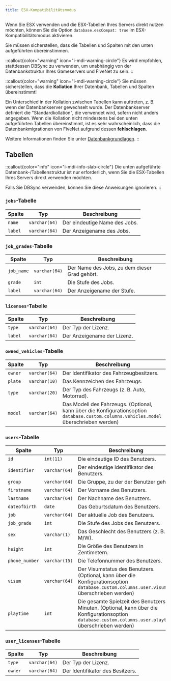 ```yaml
---
title: ESX-Kompatibilitätsmodus
---
```


Wenn Sie ESX verwenden und die ESX-Tabellen Ihres Servers direkt nutzen möchten, können Sie die Option `database.esxCompat: true` im ESX-Kompatibilitätsmodus aktivieren.

Sie müssen sicherstellen, dass die Tabellen und Spalten mit den unten aufgeführten übereinstimmen.

::callout{color="warning" icon="i-mdi-warning-circle"}
Es wird empfohlen, stattdessen DBSync zu verwenden, um unabhängig von der Datenbankstruktur Ihres Gameservers und FiveNet zu sein.
::

::callout{color="warning" icon="i-mdi-warning-circle"}
Sie müssen sicherstellen, dass die **Kollation** Ihrer Datenbank, Tabellen und Spalten übereinstimmt!

Ein Unterschied in der Kollation zwischen Tabellen kann auftreten, z. B. wenn der Datenbankserver gewechselt wurde. Der Datenbankserver definiert die "Standardkollation", die verwendet wird, sofern nicht anders angegeben.
Wenn die Kollation nicht mindestens bei den unten aufgeführten Tabellen übereinstimmt, ist es sehr wahrscheinlich, dass die Datenbankmigrationen von FiveNet aufgrund dessen **fehlschlagen**.

Weitere Informationen finden Sie unter [Datenbankgrundlagen](6.database-basics.md).
::

## Tabellen

::callout{color="info" icon="i-mdi-info-slab-circle"}
Die unten aufgeführte Datenbank-/Tabellenstruktur ist nur erforderlich, wenn Sie die ESX-Tabellen Ihres Servers direkt verwenden möchten.

Falls Sie DBSync verwenden, können Sie diese Anweisungen ignorieren.
::

### `jobs`-Tabelle

| Spalte  | Typ          | Beschreibung                  |
| ------- | ------------- | ---------------------------- |
| `name`  | `varchar(64)` | Der eindeutige Name des Jobs.  |
| `label` | `varchar(64)` | Der Anzeigename des Jobs. |

### `job_grades`-Tabelle

| Spalte     | Typ          | Beschreibung                                |
| ---------- | ------------- | ------------------------------------------ |
| `job_name` | `varchar(64)` | Der Name des Jobs, zu dem dieser Grad gehört. |
| `grade`    | `int`         | Die Stufe des Jobs.                           |
| `label`    | `varchar(64)` | Der Anzeigename der Stufe.             |

### `licenses`-Tabelle

| Spalte  | Typ          | Beschreibung                      |
| ------- | ------------- | -------------------------------- |
| `type`  | `varchar(64)` | Der Typ der Lizenz.             |
| `label` | `varchar(64)` | Der Anzeigename der Lizenz. |

### `owned_vehicles`-Tabelle

| Spalte  | Typ          | Beschreibung                                                                                                        |
| ------- | ------------- | ------------------------------------------------------------------------------------------------------------------ |
| `owner` | `varchar(64)` | Der Identifikator des Fahrzeugbesitzers.                                                                               |
| `plate` | `varchar(10)` | Das Kennzeichen des Fahrzeugs.                                                                                  |
| `type`  | `varchar(20)` | Der Typ des Fahrzeugs (z. B. Auto, Motorrad).                                                                         |
| `model` | `varchar(64)` | Das Modell des Fahrzeugs. (Optional, kann über die Konfigurationsoption `database.custom.columns.vehicles.model` überschrieben werden) |

### `users`-Tabelle

| Spalte         | Typ          | Beschreibung                                                                                                                        |
| -------------- | ------------- | ---------------------------------------------------------------------------------------------------------------------------------- |
| `id`           | `int(11)`     | Die eindeutige ID des Benutzers.                                                                                                         |
| `identifier`   | `varchar(64)` | Der eindeutige Identifikator des Benutzers.                                                                                                 |
| `group`        | `varchar(64)` | Die Gruppe, zu der der Benutzer gehört.                                                                                                     |
| `firstname`    | `varchar(64)` | Der Vorname des Benutzers.                                                                                                        |
| `lastname`     | `varchar(64)` | Der Nachname des Benutzers.                                                                                                         |
| `dateofbirth`  | `date`        | Das Geburtsdatum des Benutzers.                                                                                                     |
| `job`          | `varchar(64)` | Der aktuelle Job des Benutzers.                                                                                                       |
| `job_grade`    | `int`         | Die Stufe des Jobs des Benutzers.                                                                                                       |
| `sex`          | `varchar(1)`  | Das Geschlecht des Benutzers (z. B. M/W).                                                                                                |
| `height`       | `int`         | Die Größe des Benutzers in Zentimetern.                                                                                             |
| `phone_number` | `varchar(15)` | Die Telefonnummer des Benutzers.                                                                                                      |
| `visum`        | `varchar(64)` | Der Visumstatus des Benutzers. (Optional, kann über die Konfigurationsoption `database.custom.columns.user.visum` überschrieben werden)                  |
| `playtime`     | `int`         | Die gesamte Spielzeit des Benutzers in Minuten. (Optional, kann über die Konfigurationsoption `database.custom.columns.user.playtime` überschrieben werden) |

### `user_licenses`-Tabelle

| Spalte  | Typ          | Beschreibung                  |
| ------- | ------------- | ---------------------------- |
| `type`  | `varchar(64)` | Der Typ der Lizenz.         |
| `owner` | `varchar(64)` | Der Identifikator des Besitzers. |
